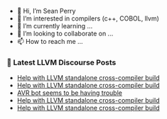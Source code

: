 - 👋 Hi, I’m Sean Perry
- 👀 I’m interested in compilers (c++, COBOL, llvm)
- 🌱 I’m currently learning ...
- 💞️ I’m looking to collaborate on ...
- 📫 How to reach me ...

<!---
s66perry/s66perry is a ✨ special ✨ repository because its `README.md` (this file) appears on your GitHub profile.
You can click the Preview link to take a look at your changes.
--->
### 📕 Latest LLVM Discourse Posts

<!-- DISCOURSE-LLVM:START -->
- [Help with LLVM standalone cross-compiler build](https://discourse.llvm.org/t/help-with-llvm-standalone-cross-compiler-build/66973#post_5)
- [Help with LLVM standalone cross-compiler build](https://discourse.llvm.org/t/help-with-llvm-standalone-cross-compiler-build/66973#post_4)
- [AVR bot seems to be having trouble](https://discourse.llvm.org/t/avr-bot-seems-to-be-having-trouble/66949#post_2)
- [Help with LLVM standalone cross-compiler build](https://discourse.llvm.org/t/help-with-llvm-standalone-cross-compiler-build/66973#post_3)
- [Help with LLVM standalone cross-compiler build](https://discourse.llvm.org/t/help-with-llvm-standalone-cross-compiler-build/66973#post_2)
<!-- DISCOURSE-LLVM:END -->
